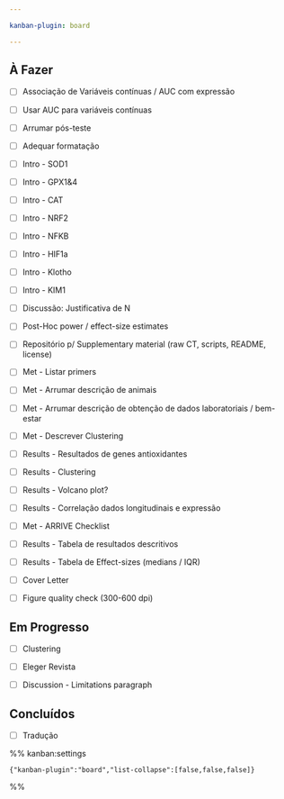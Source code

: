 ```yaml
---

kanban-plugin: board

---
```


## À Fazer

- [ ] Associação de Variáveis contínuas / AUC com expressão
- [ ] Usar AUC para variáveis contínuas
- [ ] Arrumar pós-teste
- [ ] Adequar formatação
- [ ] Intro - SOD1
- [ ] Intro - GPX1&4
- [ ] Intro -  CAT
- [ ] Intro - NRF2
- [ ] Intro - NFKB
- [ ] Intro - HIF1a
- [ ] Intro - Klotho
- [ ] Intro - KIM1
- [ ] Discussão: Justificativa de N
- [ ] Post-Hoc power / effect-size estimates
- [ ] Repositório p/ Supplementary material (raw CT, scripts, README, license)
- [ ] Met - Listar primers
- [ ] Met - Arrumar descrição de animais
- [ ] Met - Arrumar descrição de obtenção de dados laboratoriais / bem-estar
- [ ] Met - Descrever Clustering
- [ ] Results - Resultados de genes antioxidantes
- [ ] Results - Clustering
- [ ] Results - Volcano plot?
- [ ] Results - Correlação dados longitudinais e expressão
- [ ] Met - ARRIVE Checklist
- [ ] Results - Tabela de resultados descritivos
- [ ] Results - Tabela de Effect-sizes (medians / IQR)
- [ ] Cover Letter
- [ ] Figure quality check (300-600 dpi)


## Em Progresso

- [ ] Clustering
- [ ] Eleger Revista
- [ ] Discussion - Limitations paragraph


## Concluídos

- [ ] Tradução




%% kanban:settings
```
{"kanban-plugin":"board","list-collapse":[false,false,false]}
```
%%
